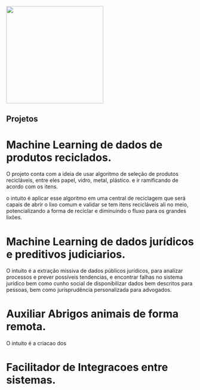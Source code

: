 <img style="height:auto;" alt="" width="260" height="260" class="avatar avatar-user width-full border bg-white" src="https://avatars3.githubusercontent.com/u/6600853?s=460&amp;u=96cf224043c1c801ccdc8c435425562957548077&amp;v=4">

## Projetos

# Machine Learning de dados de produtos reciclados.

O projeto conta com a ideia de usar algoritmo de seleção de produtos recicláveis, entre eles papel, vidro, metal, plástico. e ir ramificando de acordo com os itens.

o intuito é aplicar esse algoritmo em uma central de reciclagem que será capais de abrir o lixo comum e validar se tem itens recicláveis ali no meio, potencializando a forma de reciclar e diminuindo o fluxo para os grandes lixões. 

# Machine Learning de dados jurídicos e preditivos judiciarios.
O intuito é a extração missiva de dados públicos jurídicos, para analizar processos e prever possíveis tendencias, e encontrar falhas no sistema jurídico bem como cunho social de disponibilizar dados bem descritos para pessoas, bem como jurisprudência personalizada para advogados.

# Auxiliar Abrigos animais de forma remota.

O intuito é a criacao dos 

# Facilitador de Integracoes entre sistemas.
